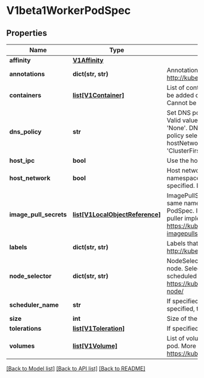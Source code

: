 # V1beta1WorkerPodSpec

## Properties

| Name            | Type                                                                                                    | Description                                                                                          | Notes      |
|-----------------|---------------------------------------------------------------------------------------------------------|------------------------------------------------------------------------------------------------------|------------|
| **affinity**    | [**V1Affinity**](https://github.com/kubernetes-client/python/blob/master/kubernetes/docs/V1Affinity.md) |                                                                                                      | [optional] |
| **annotations** | **dict(str, str)**                                                                                      | Annotations that will be add to the pod. More info: http://kubernetes.io/docs/user-guide/annotations | [optional] |
| **containers**         | [**list[V1Container]**](https://github.com/kubernetes-client/python/blob/master/kubernetes/docs/V1Container.md)                       | List of containers belonging to the pod. Containers cannot currently be added or removed. There must be at least one container in a Pod. Cannot be updated.                                                                                                                                                                                                                                                    |
| **dns_policy**         | **str**                                                                                                                               | Set DNS policy for the pod. Defaults to \&quot;ClusterFirst\&quot;. Valid values are &#39;ClusterFirstWithHostNet&#39;, &#39;ClusterFirst&#39;, &#39;Default&#39; or &#39;None&#39;. DNS parameters given in DNSConfig will be merged with the policy selected with DNSPolicy. To have DNS options set along with hostNetwork, you have to specify DNS policy explicitly to &#39;ClusterFirstWithHostNet&#39;. | [optional] |
| **host_ipc**           | **bool**                                                                                                                              | Use the host&#39;s ipc namespace. Optional: Default to false.                                                                                                                                                                                                                                                                                                                                                  | [optional] |
| **host_network**       | **bool**                                                                                                                              | Host networking requested for this pod. Use the host&#39;s network namespace. If this option is set, the ports that will be used must be specified. Default to false.                                                                                                                                                                                                                                          | [optional] |
| **image_pull_secrets** | [**list[V1LocalObjectReference]**](https://github.com/kubernetes-client/python/blob/master/kubernetes/docs/V1LocalObjectReference.md) | ImagePullSecrets is an optional list of references to secrets in the same namespace to use for pulling any of the images used by this PodSpec. If specified, these secrets will be passed to individual puller implementations for them to use. More info: https://kubernetes.io/docs/concepts/containers/images#specifying-imagepullsecrets-on-a-pod                                                          | [optional] |
| **labels**             | **dict(str, str)**                                                                                                                    | Labels that will be add to the pod. More info: http://kubernetes.io/docs/user-guide/labels                                                                                                                                                                                                                                                                                                                     | [optional] |
| **node_selector**      | **dict(str, str)**                                                                                                                    | NodeSelector is a selector which must be true for the pod to fit on a node. Selector which must match a node&#39;s labels for the pod to be scheduled on that node. More info: https://kubernetes.io/docs/concepts/configuration/assign-pod-node/                                                                                                                                                              | [optional] |
| **scheduler_name**     | **str**                                                                                                                               | If specified, the pod will be dispatched by specified scheduler. If not specified, the pod will be dispatched by default scheduler.                                                                                                                                                                                                                                                                            | [optional] |
| **size**               | **int**                                                                                                                               | Size of the worker, this is the number of pods in the worker.                                                                                                                                                                                                                                                                                                                                                  | [optional] |
| **tolerations**        | [**list[V1Toleration]**](https://github.com/kubernetes-client/python/blob/master/kubernetes/docs/V1Toleration.md)                     | If specified, the pod&#39;s tolerations.                                                                                                                                                                                                                                                                                                                                                                       | [optional] |
| **volumes**            | [**list[V1Volume]**](https://github.com/kubernetes-client/python/blob/master/kubernetes/docs/V1Volume.md)                             | List of volumes that can be mounted by containers belonging to the pod. More info: https://kubernetes.io/docs/concepts/storage/volumes                                                                                                                                                                                                                                                                         | [optional] |

[[Back to Model list]](../README.md#documentation-for-models) [[Back to API list]](../README.md#documentation-for-api-endpoints) [[Back to README]](../README.md)

